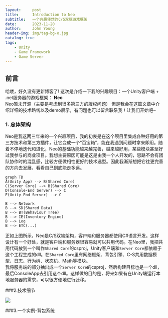 ```yaml
---
layout:     post
title:      Introduction to Neo
subtitle:   一个兴趣使然的C/S双端游戏框架
date:       2023-11-20
author:     John Young
header-img: img/tag-bg-o.jpg
catalog: true
tags:
    - Unity
    - Game Framework
    - Game Server
---
```


## 前言

哈喽，好久没有更新博客了!
这次是介绍一下我的兴趣项目：一个Unity客户端 + \.net服务器的游戏框架： **Neo** <br/>
Neo暂未开源（主要是考虑到很多第三方的版权问题）
但是我会在这篇文章中介绍详细的技术路线以及demo展示，有问题也可以留言联系我！让我们开始吧~

### 1. 总体架构

<!--- 去掉“--\>”里的反斜杠时mermaid diagram生效：
```mermaid
graph TD
A(Client Core) --\> B(Shared Core)
C(Server Core) --\> B(Shared Core)
D(Console Server) --\> C
E(UnityEnd Server) --\> C
F(UnityEnd Client) --\> A

B --\> Network
B --\> SD(Shared Data)
B --\> BT(Behaviour Tree)
B --\> IE(Inventory Engine)
B --\> GE(Grid Engine)
B --\> ETC(...)
```
-->

Neo是我这两三年来的一个兴趣项目，我的初衷是在这个项目里集成各种好用的第三方技术和第三方插件，让它变成一个“百宝箱”，能在我遇到问题时拿来即用。随着不停地迭代和进化，Neo的基础功能越来越完善，越来越好用，某些模块甚至好过我参与的商业项目。我想主要原因可能是这是由我一个人开发的，思路不会有团队协作时的混乱感，比较方便做相性更好的技术选型。因此我渐渐想把它往更完善的方向去发展，看看自己到底能走多远。

```mermaid
graph TD
A(Unity App) --> B(Shared Core)
C(Server Core) --> B(Shared Core)
D(Console-End Server) --> C
E(Unity-End Server) --> C

B --> Network
B --> SD(Shared Data)
B --> BT(Behaviour Tree)
B --> IE(Inventory Engine)
B --> Log
B --> ETC(...)
```

正如上图所示，Neo是C/S双端架构，客户端和服务器都使用C#语言开发。这样设计有一个好处，就是客户端和服务器很容易就可以共用代码。在Neo里，我把共用代码放到一个叫作`Shared Core`的csproj，Unity客户端和`Server Core`都依赖于这个工程生成的dll。在`Shared Core`里有网络框架、背包引擎、C-S共用数据模型、日志、行为树、状态机、Math等模块。<br/>
我将服务端的部分抽出成一个`Server Core`的csproj，然后构建目标也是一个dll，最后ConsoleApp去引用这个dll。这样做的目的是，将来如果有在Unity端运行本地服务器的需求，可以很方便地进行迁移。

###2.技术细节

![](https://johnyoung404.github.io/img/Neo/item_detail.png)

###3.一个实例-背包系统
